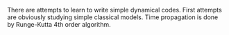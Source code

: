 There are attempts to learn to write simple dynamical codes.
First attempts are obviously studying simple classical models.
Time propagation is done by Runge-Kutta 4th order algorithm.

